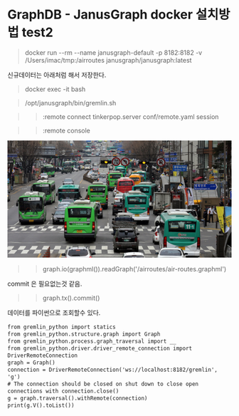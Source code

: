 # GraphDB - JanusGraph docker 설치방법 test2

> docker run --rm --name janusgraph-default -p 8182:8182 -v /Users/imac/tmp:/airroutes janusgraph/janusgraph:latest


신규데이터는 아래처럼 해서 저장한다.

> docker exec -it <container-ID> bash 

> /opt/janusgraph/bin/gremlin.sh

>> :remote connect tinkerpop.server conf/remote.yaml session

>> :remote console

![텍스트](bus.jpeg "bus")

>> graph.io(graphml()).readGraph('/airroutes/air-routes.graphml')

commit 은 필요없는것 같음.

>> graph.tx().commit()


데이터를 파이썬으로 조회할수 있다.

```
from gremlin_python import statics
from gremlin_python.structure.graph import Graph
from gremlin_python.process.graph_traversal import __
from gremlin_python.driver.driver_remote_connection import DriverRemoteConnection
graph = Graph()
connection = DriverRemoteConnection('ws://localhost:8182/gremlin', 'g')
# The connection should be closed on shut down to close open connections with connection.close()
g = graph.traversal().withRemote(connection)
print(g.V().toList())
```

